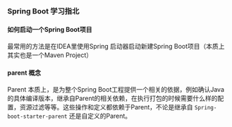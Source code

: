 ### Spring Boot 学习指北



#### 如何启动一个Spring Boot项目

最常用的方法是在IDEA里使用Spring 启动器启动新建Spring Boot项目（本质上其实也是一个Maven Project）

#### parent 概念

Parent 本质上，是为整个Spring Boot工程提供一个相关的依据，例如确认Java 的具体编译版本，继承自Parent的相关依赖，在执行打包的时候需要什么样的配置，资源过滤等等。这些操作和定义都依赖于Parent，不论是继承自 `Spring-boot-starter-parent` 还是自定义的Parent。



#### 





